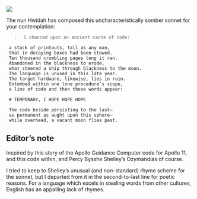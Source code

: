 ![](/pages/case-234/papers.jpg)

The nun Hwídah has composed this uncharacteristically somber sonnet for your contemplation:

>      I chanced upon an ancient cache of code:       
     a stack of printouts, tall as any man,         
     that in decaying boxes had been stowed.        
     Ten thousand crumbling pages long it ran.      
     Abandoned in the blackness to erode,           
     what steered a ship through blackness to the moon. 
     The language is unused in this late year.      
     The target hardware, likewise, lies in ruin.   
     Entombed within one lone procedure’s scope,    
     a line of code and then these words appear:    
                                                    
     # TEMPORARY, I HOPE HOPE HOPE         
                                                    
     The code beside persisting to the last—
     as permanent as aught upon this sphere—
     while overhead, a vacant moon flies past.      



## Editor’s note

Inspired by this story of the Apollo Guidance Computer code for Apollo 11, and this code within, and Percy Bysshe Shelley’s Ozymandias of course.

I tried to keep to Shelley’s unusual (and non-standard) rhyme scheme for the sonnet, but I departed from it in the second-to-last line for poetic reasons.  For a language which excels in stealing words from other cultures, English has an appalling lack of rhymes.
